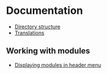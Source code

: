 # Documentation

* [Directory structure](/documentation/directory_structure.md)
* [Translations](/app/src/i18n/README.md)


## Working with modules

* [Displaying modules in header menu](/app/src/header/modules-menu.md)
